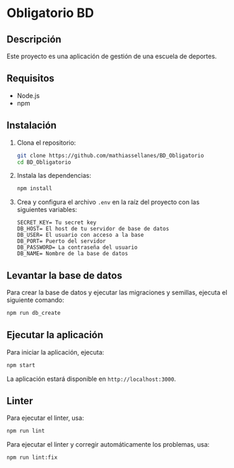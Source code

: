 # Obligatorio BD

## Descripción

Este proyecto es una aplicación de gestión de una escuela de deportes.

## Requisitos

- Node.js
- npm

## Instalación

1. Clona el repositorio:
    ```sh
    git clone https://github.com/mathiassellanes/BD_Obligatorio
    cd BD_Obligatorio
    ```

2. Instala las dependencias:
    ```sh
    npm install
    ```

3. Crea y configura el archivo `.env` en la raíz del proyecto con las siguientes variables:
    ```env
   SECRET_KEY= Tu secret key
    DB_HOST= El host de tu servidor de base de datos
    DB_USER= El usuario con acceso a la base
    DB_PORT= Puerto del servidor
    DB_PASSWORD= La contraseña del usuario
    DB_NAME= Nombre de la base de datos
    ```

## Levantar la base de datos

Para crear la base de datos y ejecutar las migraciones y semillas, ejecuta el siguiente comando:
```sh
npm run db_create
```

## Ejecutar la aplicación

Para iniciar la aplicación, ejecuta:
```sh
npm start
```

La aplicación estará disponible en `http://localhost:3000`.

## Linter

Para ejecutar el linter, usa:
```sh
npm run lint
```

Para ejecutar el linter y corregir automáticamente los problemas, usa:
```sh
npm run lint:fix
```
